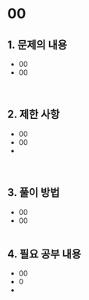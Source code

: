 # 00

## 1. 문제의 내용
- 00
- 00

<br>

## 2. 제한 사항
- 00
- 00
- 

<br>

## 3. 풀이 방법  
- 00
- 00

```JavaScript
```

## 4. 필요 공부 내용
- 00
- 0
- 
